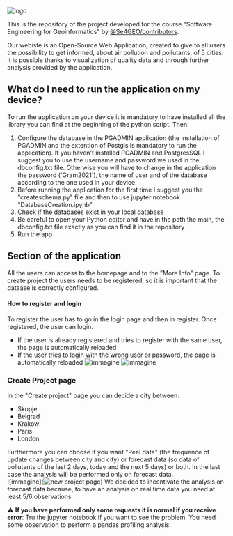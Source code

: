 
![logo](https://user-images.githubusercontent.com/72648197/170985612-5f4d9e43-4dd0-4541-89a7-63c116f66eda.png)

This is the repository of the project developed for the course "Software Engineering for Geoinformatics" by [@Se4GEO/contributors](https://github.com/Rkomi98/S4GEO/graphs/contributors). 

Our webiste is an Open-Source Web Application, created to give to all users the possibility to get informed, about air pollution and pollutants, of 5 cities: it is possible thanks to visualization of quality data and through further analysis provided by the application.

## What do I need to run the application on my device? 
To run the application on your device it is mandatory to have installed all the library you can find at the beginning of the python script. Then:
1. Configure the database in the PGADMIN application (the installation of PGADMIN and the extention of Postgis is mandatory to run the application). If you haven't installed PGADMIN and PostgresSQL I suggest you to use the username and password we used in the dbconfig.txt file. Otherwise you will have to change in the application the password ('Gram2021'), the name of user and of the database according to the one used in your device. 
2. Before running the application for the first time I suggest you the "createschema.py" file and then to use jupyter notebook "DatabaseCreation.ipynb"
3. Check if the databases exist in your local database
4. Be careful to open your Python editor and have in the path the main, the dbconfig.txt file exactly as you can find it in the repository
5. Run the app
## Section of the application
All the users can access to the homepage and to the "More Info" page. To create project the users needs to be registered, so it is important that the dataase is correctly configured.
#### How to register and login
To register the user has to go in the login page and then in register. Once registered, the user can login.
* If the user is already registered and tries to register with the same user, the page is automatically reloaded
* If the user tries to login with the wrong user or password, the page is automatically reloaded
![immagine](https://user-images.githubusercontent.com/72648197/171901830-c62b520e-1a0d-4f18-80f1-4a843e73a182.png)
![immagine](https://user-images.githubusercontent.com/72648197/171902834-46eb3940-d959-49f8-88e2-eeaf71c81ac6.png)


### Create Project page
In the "Create project" page you can decide a city between:
* Skopje
* Belgrad
* Krakow
* Paris
* London

Furthermore you can choose if you want "Real data" (the frequence of update changes between city and city) or forecast data (so data of pollutants of the last 2 days, today and the next 5 days) or both. In the last case the analysis will be performed only on forecast data.  
![immagine](![new project page](https://user-images.githubusercontent.com/94118751/172115078-27af8ba7-b73f-4b31-887e-458c9f76a0f9.jpg))
We decided to incentivate the analysis on forecast data because, to have an analysis on real time data you need at least 5/6 observations. 

:warning: **If you have performed only some requests it is normal if you receive error**: Tru the jupyter notebook if you want to see the problem. You need some observation to perform a pandas profiling analysis.

